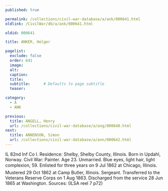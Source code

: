 ```yaml
---
published: true

permalink: /collections/civil-war-database/a/ank/000641.html
oldlink: /CivilWar/db/a/ank/000641.html

oldid: 000641

title: ANKER, Helger

pagelist:
  exclude: false
  order: 641
  image: 
  alt:
  caption:
  title:
  subtitle:      # Defaults to page subtitle
  teaser:

category: 
  - A 
  - ANK

previous:
  title: ANGELL, Henry
  url: /collections/civil-war-database/a/ang/000640.html  
next:
  title: ANNENSON, Simon
  url: /collections/civil-war-database/a/ann/000642.html   
---
```

IL 82nd Inf Co I. Residence: Shelby, Shelby County, Illinois. Born in Updahl, Norway. Civil War: Painter. Age 23. Unmarried. Blue eyes, light hair, light complexion, 5&#146;9&#148;. Enlisted for three years on 9 Jul 1862 at Chicago, Illinois. Mustered 29 Oct 1862 at Camp Butler, Illinois. Sergeant. Transferred to the Veterans Reserve Corps on 1 Aug 1863. Discharged from the service 28 Jun 1865 at Washington. Sources: (ILSA reel 7 p72)